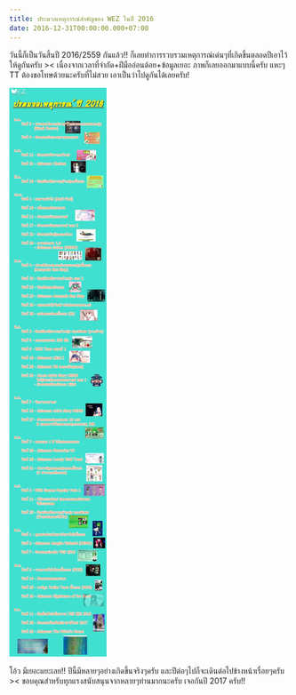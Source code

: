 ```yaml
---
title: ประมวลเหตุการณ์สำคัญของ WEZ ในปี 2016
date: 2016-12-31T00:00:00.000+07:00
---
```

วันนี้ก็เป็นวันสิ้นปี 2016/2559 กันแล้ว!! ก็เลยทำการรวบรวมเหตุการณ์เด่นๆที่เกิดขึ้นตลอดปีเอาไว้ให้ดูกันครับ >< เนื่องจากเวลาที่จำกัด+ฝีมืออ่อนด้อย+ข้อมูลเยอะ ภาพก็เลยออกมาแบบนี้ครับ แหะๆ TT ต้องขอโทษด้วยนะครับที่ไม่สวย เอาเป็นว่าไปดูกันได้เลยครับ!

![](/assets/images/news/whateverzone-2016-events/2016.jpg)

โอ้ว มีเยอะแยะเลย!! ปีนี้มีหลายๆอย่างเกิดขึ้นจริงๆครับ และปีต่อๆไปก็จะเดินต่อไปข้างหน้าเรื่อยๆครับ >< ขอบคุณสำหรับทุกแรงสนับสนุนจากหลายๆท่านมากนะครับ เจอกันปี 2017 ครับ!!
